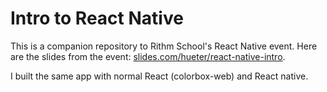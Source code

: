 # Intro to React Native

This is a companion repository to Rithm School's React Native event. Here are the slides from the event: [slides.com/hueter/react-native-intro](https://slides.com/hueter/react-native-intro).

I built the same app with normal React (colorbox-web) and React native.
